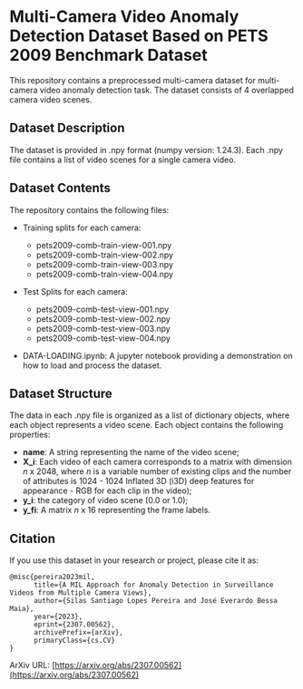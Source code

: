 # Multi-Camera Video Anomaly Detection Dataset Based on PETS 2009 Benchmark Dataset

This repository contains a preprocessed multi-camera dataset for multi-camera video anomaly detection task. The dataset consists of 4 overlapped camera video scenes.

## Dataset Description
The dataset is provided in .npy format (numpy version: 1.24.3). Each .npy file contains a list of video scenes for a single camera video.

## Dataset Contents
The repository contains the following files:
- Training splits for each camera:
    - pets2009-comb-train-view-001.npy
    - pets2009-comb-train-view-002.npy
    - pets2009-comb-train-view-003.npy
    - pets2009-comb-train-view-004.npy
- Test Splits for each camera:
    - pets2009-comb-test-view-001.npy
    - pets2009-comb-test-view-002.npy
    - pets2009-comb-test-view-003.npy
    - pets2009-comb-test-view-004.npy

- DATA-LOADING.ipynb: A jupyter notebook providing a demonstration on how to load and process the dataset.

## Dataset Structure

The data in each .npy file is organized as a list of dictionary objects, where each object represents a video scene. Each object contains the following properties:

- **name**: A string representing the name of the video scene;
- **X_i**:  Each video of each camera corresponds to a matrix with dimension $n$ x $2048$, where $n$ is a variable number of existing clips and the number of attributes is $1024$ - $1024$ Inflated 3D (i3D) deep features for appearance - RGB for each clip in the video);
- **y_i**: the category of video scene ($0.0$ or $1.0$);
- **y_fi**: A matrix $n$ x $16$ representing the frame labels.


## Citation
If you use this dataset in your research or project, please cite it as:


```
@misc{pereira2023mil,
      title={A MIL Approach for Anomaly Detection in Surveillance Videos from Multiple Camera Views}, 
      author={Silas Santiago Lopes Pereira and José Everardo Bessa Maia},
      year={2023},
      eprint={2307.00562},
      archivePrefix={arXiv},
      primaryClass={cs.CV}
}
```

ArXiv URL: [https://arxiv.org/abs/2307.00562](https://arxiv.org/abs/2307.00562)

